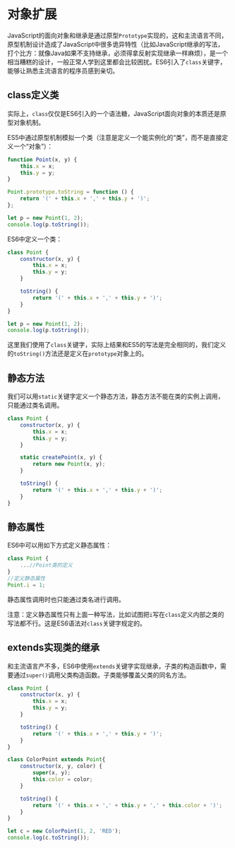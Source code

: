 # 对象扩展

JavaScript的面向对象和继承是通过原型`Prototype`实现的，这和主流语言不同，原型机制设计造成了JavaScript中很多诡异特性（比如JavaScript继承的写法，打个比方：就像Java如果不支持继承，必须得拿反射实现继承一样麻烦），是一个相当糟糕的设计，一般正常人学到这里都会比较困扰。ES6引入了`class`关键字，能够让熟悉主流语言的程序员感到亲切。

## class定义类

实际上，`class`仅仅是ES6引入的一个语法糖，JavaScript面向对象的本质还是原型对象机制。

ES5中通过原型机制模拟一个类（注意是定义一个能实例化的“类”，而不是直接定义一个“对象”）：
```javascript
function Point(x, y) {
    this.x = x;
    this.y = y;
}

Point.prototype.toString = function () {
    return '(' + this.x + ',' + this.y + ')';
};

let p = new Point(1, 2);
console.log(p.toString());
```

ES6中定义一个类：
```javascript
class Point {
    constructor(x, y) {
        this.x = x;
        this.y = y;
    }

    toString() {
        return '(' + this.x + ',' + this.y + ')';
    }
}

let p = new Point(1, 2);
console.log(p.toString());
```

这里我们使用了`class`关键字，实际上结果和ES5的写法是完全相同的，我们定义的`toString()`方法还是定义在`prototype`对象上的。

## 静态方法

我们可以用`static`关键字定义一个静态方法，静态方法不能在类的实例上调用，只能通过类名调用。

```javascript
class Point {
    constructor(x, y) {
        this.x = x;
        this.y = y;
    }

    static createPoint(x, y) {
        return new Point(x, y);
    }

    toString() {
        return '(' + this.x + ',' + this.y + ')';
    }
}
```

## 静态属性

ES6中可以用如下方式定义静态属性：

```javascript
class Point {
    ...//Point类的定义
}
//定义静态属性
Point.i = 1;
```

静态属性调用时也只能通过类名进行调用。

注意：定义静态属性只有上面一种写法，比如试图把`i`写在`class`定义内部之类的写法都不行。这是ES6语法对`class`关键字规定的。

## extends实现类的继承

和主流语言产不多，ES6中使用`extends`关键字实现继承，子类的构造函数中，需要通过`super()`调用父类构造函数。子类能够覆盖父类的同名方法。

```javascript
class Point {
    constructor(x, y) {
        this.x = x;
        this.y = y;
    }

    toString() {
        return '(' + this.x + ',' + this.y + ')';
    }
}

class ColorPoint extends Point{
    constructor(x, y, color) {
        super(x, y);
        this.color = color;
    }

    toString() {
        return '(' + this.x + ',' + this.y + ',' + this.color + ')';
    }
}

let c = new ColorPoint(1, 2, 'RED');
console.log(c.toString());
```
